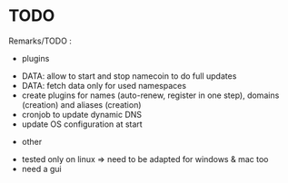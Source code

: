 TODO
====

Remarks/TODO :
* plugins
- DATA: allow to start and stop namecoin to do full updates
- DATA: fetch data only for used namespaces
- create plugins for names (auto-renew, register in one step), domains (creation) and aliases (creation)
- cronjob to update dynamic DNS
- update OS configuration at start
* other
- tested only on linux => need to be adapted for windows & mac too
- need a gui

